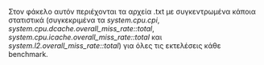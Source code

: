 
Στον φάκελο αυτόν περιέχονται τα αρχεία .txt με συγκεντρωμένα κάποια στατιστικά (συγκεκριμένα τα _system.cpu.cpi_, _system.cpu.dcache.overall_miss_rate::total_, _system.cpu.icache.overall_miss_rate::total_ και _system.l2.overall_miss_rate::total_) για όλες τις εκτελέσεις κάθε benchmark.
